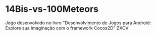 # 14Bis-vs-100Meteors
Jogo desenvolvido no livro "Desenvolvimento de Jogos para Android: Explore sua imaginação com o framework Cocos2D"
ZXCV
